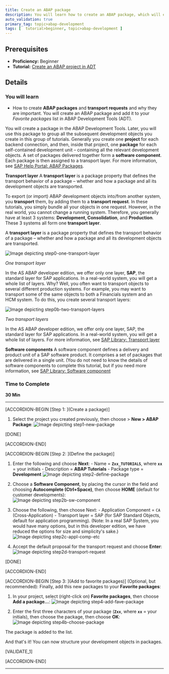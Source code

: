 ```yaml
---
title: Create an ABAP package
description: You will learn how to create an ABAP package, which will enable you to structure your development objects.
auto_validation: true
primary_tag: topic>abap-development
tags: [  tutorial>beginner, topic>abap-development ]
---
```


## Prerequisites  
 - **Proficiency:** Beginner
 - **Tutorial:** [Create an ABAP project in ADT](https://www.sap.com/developer/tutorials/abap-create-project.html)

## Details
### You will learn  
- How to create **ABAP packages** and **transport requests** and why they are important. You will create an ABAP package and add it to your *Favorite packages* list in ABAP Development Tools (ADT).


You will create a package in the ABAP Development Tools. Later, you will use this package to group all the subsequent development objects you create in this group of tutorials.
Generally you create one **project** for each backend connection, and then, inside that project, one **package** for each self-contained development unit – containing all the relevant development objects. A set of packages delivered together form a **software component**.
Each package is then assigned to a transport layer.
For more information, see [SAP Help Portal: ABAP Packages](https://help.sap.com/viewer/c238d694b825421f940829321ffa326a/7.5.10/en-US/4ec14bab6e391014adc9fffe4e204223.html).

**Transport layer**
A **transport layer** is a package property that defines the transport behavior of a package – whether and how a package and all its development objects are transported.

To export (or import) ABAP development objects into/from another system, you **transport** them, by adding them to a **transport request**. In these tutorials, you simply bundle all your objects in one request. However, in the real world, you cannot change a running system. Therefore, you generally have at least 3 systems: **Development, Consolidation**, and **Production**. These 3 systems all form one **transport layer**.

A **transport layer** is a package property that defines the transport behavior of a package – whether and how a package and all its development objects are transported.

  ![Image depicting step0-one-transport-layer](step0-one-transport-layer.png)

  *One transport layer*

In the AS ABAP developer edition, we offer only one layer, **SAP**, the standard layer for SAP applications. In a real-world system, you will get a whole list of layers. Why? Well, you often want to transport objects to several different production systems. For example, you may want to transport some of the same objects to both a Financials system and an HCM system. To do this, you create several transport layers:

  ![Image depicting step0b-two-transport-layers](step0b-two-transport-layers.png)

  *Two transport layers*

In the AS ABAP developer edition, we offer only one layer, SAP, the standard layer for SAP applications. In a real-world system, you will get a whole list of layers.
For more information, see [SAP Library: Transport layer](https://help.sap.com/viewer/c238d694b825421f940829321ffa326a/7.5.10/en-US/4ec218e26e391014adc9fffe4e204223.html)

**Software components**
A software component defines a delivery and product unit of a SAP software product. It comprises a set of packages that are delivered in a single unit. (You do not need to know the details of software components to complete this tutorial, but if you need more information, see [SAP Library: Software component](https://help.sap.com/viewer/c238d694b825421f940829321ffa326a/7.5.10/en-US/4ec1e23b6e391014adc9fffe4e204223.html)

### Time to Complete
**30 Min**

---

[ACCORDION-BEGIN [Step 1: ](Create a package)]

1.	Select the project you created previously, then choose *<Project>* > **New > ABAP Package**:
  ![Image depicting step1-new-package](step1-new-package.png)

[DONE]

[ACCORDION-END]

[ACCORDION-BEGIN [Step 2: ](Define the package)]

  1. Enter the following and choose **Next**:
    - Name = **`Zxx_TUTORIALS`**, where **`xx`** = your initials
    - Description = **ABAP Tutorials**
    - Package type = **Development**
      ![Image depicting step2-define-package](step2-define-package.png)

  2. Choose a **Software Component**, by placing the cursor in the field and choosing **Autocomplete (Ctrl+Space)**, then choose **HOME** (default for customer developments):    
  ![Image depicting step2b-sw-component](step2b-sw-component.png)

  3. Choose the following, then choose Next:
    - Application Component = `CA` (Cross-Application)
    - Transport layer = SAP (for SAP Standard Objects, default for application programming).
      (Note: In a real SAP System, you would have many options, but in this developer edition, we have reduced the options for size and simplicity's sake.)
   ![Image depicting step2c-appl-comp-etc](step2c-appl-comp-etc.png)

   4. Accept the default proposal for the transport request and choose **Enter**:
   ![Image depicting step2d-transport-request](step2d-transport-request.png)

[DONE]

[ACCORDION-END]

[ACCORDION-BEGIN [Step 3: ](Add to favorite packages)]
(Optional, but recommended): Finally, add this new packages to your **Favorite packages**:

  1. In your project, select (right-click on)  **Favorite packages**, then choose  **Add a package…**:
  ![Image depicting step4-add-fave-package](step4-add-fave-package.png)

  2. Enter the first three characters of your package (**`Zxx`**, where **`xx`** = your initials), then choose the package, then choose **OK**:
  ![Image depicting step4b-choose-package](step4b-choose-package.png)

  The package is added to the list.

And that's it! You can now structure your development objects in packages.

[VALIDATE_1]

[ACCORDION-END]

---
